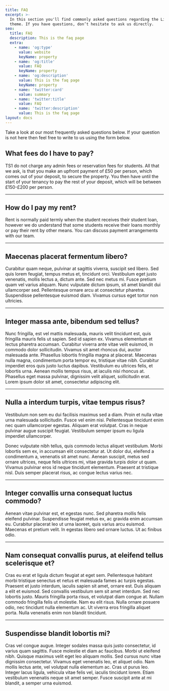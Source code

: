 ```yaml
---
title: FAQ
excerpt: >-
  In this section you'll find commonly asked questions regarding the Libris
  theme. If you have questions, don’t hesitate to ask us directly.
seo:
  title: FAQ
  description: This is the faq page
  extra:
    - name: 'og:type'
      value: website
      keyName: property
    - name: 'og:title'
      value: FAQ
      keyName: property
    - name: 'og:description'
      value: This is the faq page
      keyName: property
    - name: 'twitter:card'
      value: summary
    - name: 'twitter:title'
      value: FAQ
    - name: 'twitter:description'
      value: This is the faq page
layout: docs
---
```

Take a look at our most frequently asked questions below. If your question is not here then feel free to write to us using the form below.



## What fees do I have to pay?

TS1 do not charge any admin fees or reservation fees for students. All that we ask, is that you make an upfront payment of £50 per person, which comes out of your deposit, to secure the property. You then have until the start of your tenancy to pay the rest of your deposit, which will be between £150-£200 per person.

<hr />

## How do I pay my rent?

Rent is normally paid termly when the student receives their student loan, however we do understand that some students receive their loans monthly or pay their rent by other means. You can discuss payment arrangements with our team.

<hr />

## Maecenas placerat fermentum libero?

Curabitur quam neque, pulvinar at sagittis viverra, suscipit sed libero. Sed quis lorem feugiat, tempus metus et, tincidunt orci. Vestibulum eget justo venenatis, mollis lectus a, dictum ante. Sed nec metus mi. Fusce pretium quam vel varius aliquam. Nunc vulputate dictum ipsum, sit amet blandit dui ullamcorper sed. Pellentesque ornare arcu at consectetur pharetra. Suspendisse pellentesque euismod diam. Vivamus cursus eget tortor non ultricies.

<hr />

## Integer massa ante, bibendum sed tellus?

Nunc fringilla, est vel mattis malesuada, mauris velit tincidunt est, quis fringilla mauris felis ut sapien. Sed id sapien ex. Vivamus elementum et lectus pharetra accumsan. Curabitur viverra ante vitae velit euismod, in commodo dolor sollicitudin. Vivamus sit amet rhoncus dui, auctor malesuada ante. Phasellus lobortis fringilla magna at placerat. Maecenas nulla magna, condimentum porta tempor eu, tristique vitae nibh. Curabitur imperdiet eros quis justo luctus dapibus. Vestibulum eu ultrices felis, et lobortis urna. Aenean mollis tempus risus, at iaculis nisi rhoncus at. Phasellus eget massa pulvinar, dignissim velit aliquet, sollicitudin erat. Lorem ipsum dolor sit amet, consectetur adipiscing elit.

<hr />

## Nulla a interdum turpis, vitae tempus risus?

Vestibulum non sem eu dui facilisis maximus sed a diam. Proin et nulla vitae urna malesuada sollicitudin. Fusce vel enim nisi. Pellentesque tincidunt enim nec quam ullamcorper egestas. Aliquam erat volutpat. Cras in neque pulvinar augue suscipit feugiat. Vestibulum semper ipsum eu ligula imperdiet ullamcorper.

Donec vulputate nibh tellus, quis commodo lectus aliquet vestibulum. Morbi lobortis sem ex, in accumsan elit consectetur at. Ut dolor dui, eleifend a condimentum a, venenatis sit amet nunc. Aenean suscipit, metus sed ornare ultrices, neque felis ultrices mi, vitae gravida turpis dolor ut quam. Vivamus pulvinar eros id neque tincidunt elementum. Praesent at tristique nisl. Duis semper placerat risus, ac congue lectus varius nec.

<hr />

## Integer convallis urna consequat luctus commodo?

Aenean vitae pulvinar est, et egestas nunc. Sed pharetra mollis felis eleifend pulvinar. Suspendisse feugiat metus ex, ac gravida enim accumsan eu. Curabitur placerat leo ut urna laoreet, quis varius arcu euismod. Maecenas et pretium velit. In egestas libero sed ornare luctus. Ut ac finibus odio.

<hr />

## Nam consequat convallis purus, at eleifend tellus scelerisque et?

Cras eu erat et ligula dictum feugiat at eget sem. Pellentesque habitant morbi tristique senectus et netus et malesuada fames ac turpis egestas. Praesent et justo interdum, iaculis sapien sit amet, ornare est. Duis aliquam a elit et euismod. Sed convallis vestibulum sem sit amet interdum. Sed nec lobortis justo. Mauris fringilla porta risus, et volutpat diam congue at. Nullam commodo fringilla felis ut molestie. Nam eu elit risus. Nulla ornare posuere odio, nec tincidunt nulla elementum ac. Ut viverra eros fringilla aliquet porta. Nulla venenatis enim non blandit tincidunt.

<hr />

## Suspendisse blandit lobortis mi?

Cras vel congue augue. Integer sodales massa quis justo consectetur, id varius quam sagittis. Fusce molestie et diam ac faucibus. Morbi ut eleifend nibh. Quisque maximus velit eget leo aliquam mollis. Sed cursus nunc vitae dignissim consectetur. Vivamus eget venenatis leo, et aliquet odio. Nam mollis lectus ante, vel volutpat nulla elementum ac. Cras ut purus leo. Integer lacus ligula, vehicula vitae felis vel, iaculis tincidunt lorem. Etiam vestibulum venenatis neque sit amet semper. Fusce suscipit ante at mi blandit, a semper urna euismod.
